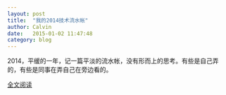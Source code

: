 ```yaml
---
layout: post
title:  "我的2014技术流水帐"
author: Calvin
date:   2015-01-02 11:47:48
category: blog
---
```


2014，平缓的一年，记一篇平淡的流水帐，没有形而上的思考。有些是自己弄的，有些是同事在弄自己在旁边看的。


[全文阅读](http://calvin1978.blogcn.com/articles/my2014.html) 
